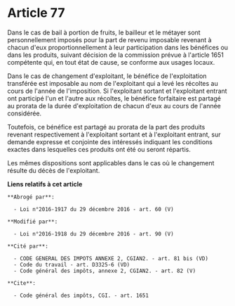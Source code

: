 # Article 77

Dans le cas de bail à portion de fruits, le bailleur et le métayer sont personnellement imposés pour la part de revenu
imposable revenant à chacun d'eux proportionnellement à leur participation dans les bénéfices ou dans les produits, suivant
décision de la commission prévue à l'article 1651 compétente qui, en tout état de cause, se conforme aux usages locaux. 

Dans le cas de changement d'exploitant, le bénéfice de l'exploitation transférée est imposable au nom de l'exploitant qui a
levé les récoltes au cours de l'année de l'imposition. Si l'exploitant sortant et l'exploitant entrant ont participé l'un et
l'autre aux récoltes, le bénéfice forfaitaire est partagé au prorata de la durée d'exploitation de chacun d'eux au cours de
l'année considérée. 

Toutefois, ce bénéfice est partagé au prorata de la part des produits revenant respectivement à l'exploitant sortant et à
l'exploitant entrant, sur demande expresse et conjointe des intéressés indiquant les conditions exactes dans lesquelles ces
produits ont été ou seront répartis. 

Les mêmes dispositions sont applicables dans le cas où le changement résulte du décès de l'exploitant.

**Liens relatifs à cet article**

	**Abrogé par**:

	  - Loi n°2016-1917 du 29 décembre 2016 - art. 60 (V)

	**Modifié par**:

	  - Loi n°2016-1918 du 29 décembre 2016 - art. 90 (V)

	**Cité par**:

	  - CODE GENERAL DES IMPOTS ANNEXE 2, CGIAN2. - art. 81 bis (VD)
	  - Code du travail - art. D3325-6 (VD)
	  - Code général des impôts, annexe 2, CGIAN2. - art. 82 (V)

	**Cite**:

	  - Code général des impôts, CGI. - art. 1651
